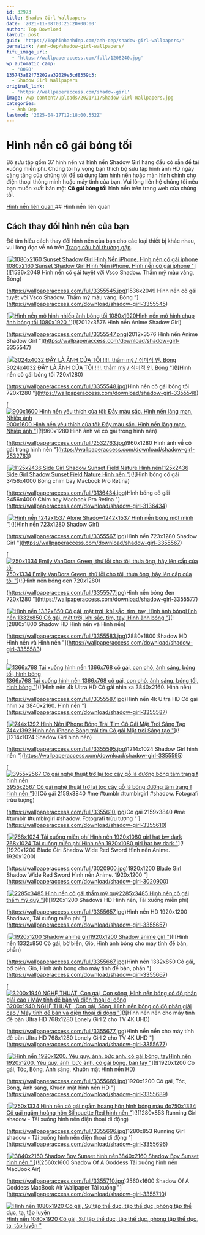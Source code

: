 ```yaml
---
id: 32973
title: Shadow Girl Wallpapers
date: '2021-11-08T03:25:20+00:00'
author: Top Download
layout: post
guid: 'https://Tophinhanhdep.com/anh-dep/shadow-girl-wallpapers/'
permalink: /anh-dep/shadow-girl-wallpapers/
fifu_image_url:
  - 'https://wallpaperaccess.com/full/1208240.jpg'
wp_automatic_camp:
  - '8098'
135743a82f73202aa32029e5cd8359b3:
  - Shadow Girl Wallpapers
original_link:
  - 'https://wallpaperaccess.com/shadow-girl'
image: /wp-content/uploads/2021/11/Shadow-Girl-Wallpapers.jpg
categories:
  - Ảnh Đẹp
lastmod: '2025-04-17T12:18:00.552Z'
---
```

# Hình nền cô gái bóng tối

Bộ sưu tập gồm 37 hình nền và hình nền Shadow Girl hàng đầu có sẵn để tải xuống miễn phí. Chúng tôi hy vọng bạn thích bộ sưu tập hình ảnh HD ngày càng tăng của chúng tôi để sử dụng làm hình nền hoặc màn hình chính cho điện thoại thông minh hoặc máy tính của bạn. Vui lòng liên hệ chúng tôi nếu bạn muốn xuất bản một **Cô gái bóng tối** hình nền trên trang web của chúng tôi.

[Hình nền liên quan ](#related) ## Hình nền liên quan

## Cách thay đổi hình nền của bạn

Để tìm hiểu cách thay đổi hình nền của bạn cho các loại thiết bị khác nhau, vui lòng đọc về nó trên [Trang câu hỏi thường gặp](https://tophinhanhdep.com/faq/).

  
[[![1080x2160 Sunset Shadow Girl Hình Nền iPhone.  Hình nền cô gái iphone](https://wallpaperaccess.com/full/1208240.jpg)1080x2160 Sunset Shadow Girl Hình Nền iPhone. Hình nền cô gái iphone "](https://wallpaperaccess.com/download/shadow-girl-1208240)](![1536x2049 Hình nền cô gái tuyệt vời Vsco Shadow.  Thẩm mỹ màu vàng, Bóng)

(https://wallpaperaccess.com/full/3355545.jpg)1536x2049 Hình nền cô gái tuyệt vời Vsco Shadow. Thẩm mỹ màu vàng, Bóng "](https://wallpaperaccess.com/download/shadow-girl-3355545)

[[![Hình nền mô hình nhiếp ảnh bóng tối 1080x1920](https://wallpaperaccess.com/full/3355546.jpg)Hình nền mô hình chụp ảnh bóng tối 1080x1920 "](https://wallpaperaccess.com/download/shadow-girl-3355546)](![2012x3576 Hình nền Anime Shadow Girl)

(https://wallpaperaccess.com/full/3355547.png)2012x3576 Hình nền Anime Shadow Girl "](https://wallpaperaccess.com/download/shadow-girl-3355547)

[[![3024x4032 ĐÂY LÀ ẢNH CỦA TÔI !!!!.  thẩm mỹ / 심미적 인.  Bóng](https://wallpaperaccess.com/full/1311821.jpg)3024x4032 ĐÂY LÀ ẢNH CỦA TÔI !!!!. thẩm mỹ / 심미적 인. Bóng "](https://wallpaperaccess.com/download/shadow-girl-1311821)](![Hình nền cô gái bóng tối 720x1280)

(https://wallpaperaccess.com/full/3355548.jpg)Hình nền cô gái bóng tối 720x1280 "](https://wallpaperaccess.com/download/shadow-girl-3355548)

[[![900x1600 Hình nền yêu thích của tôi: Đầy màu sắc.  Hình nền lãng mạn, Nhiếp ảnh](https://wallpaperaccess.com/full/3355552.jpg)900x1600 Hình nền yêu thích của tôi: Đầy màu sắc. Hình nền lãng mạn, Nhiếp ảnh "](https://wallpaperaccess.com/download/shadow-girl-3355552)](![960x1280 Hình ảnh về cô gái trong hình nền)

(https://wallpaperaccess.com/full/2532763.jpg)960x1280 Hình ảnh về cô gái trong hình nền "](https://wallpaperaccess.com/download/shadow-girl-2532763)

[[![1125x2436 Side Girl Shadow Sunset Field Nature Hình nền](https://wallpaperaccess.com/full/3355554.jpg)1125x2436 Side Girl Shadow Sunset Field Nature Hình nền "](https://wallpaperaccess.com/download/shadow-girl-3355554)](![Hình bóng cô gái 3456x4000 Bóng chim bay Macbook Pro Retina)

(https://wallpaperaccess.com/full/3136434.jpg)Hình bóng cô gái 3456x4000 Chim bay Macbook Pro Retina "](https://wallpaperaccess.com/download/shadow-girl-3136434)

[[![Hình nền 1242x1537 Alone Shadow](https://wallpaperaccess.com/full/3355562.jpg)1242x1537 Hình nền bóng một mình "](https://wallpaperaccess.com/download/shadow-girl-3355562)](![Hình nền 723x1280 Shadow Girl)

(https://wallpaperaccess.com/full/3355567.jpg)Hình nền 723x1280 Shadow Girl "](https://wallpaperaccess.com/download/shadow-girl-3355567)

[[![750x1334 Emily VanDora Green, thứ lỗi cho tôi, thưa ông, hãy lên cấp của tôi](https://wallpaperaccess.com/full/1311842.jpg)750x1334 Emily VanDora Green, thứ lỗi cho tôi, thưa ông, hãy lên cấp của tôi "](https://wallpaperaccess.com/download/shadow-girl-1311842)](![Hình nền bóng đen 720x1280)

(https://wallpaperaccess.com/full/3355577.jpg)Hình nền bóng đen 720x1280 "](https://wallpaperaccess.com/download/shadow-girl-3355577)

[[![Hình nền 1332x850 Cô gái, mặt trời, khí sắc, tim, tay, Hình ảnh bóng](https://wallpaperaccess.com/full/2169043.jpg)Hình nền 1332x850 Cô gái, mặt trời, khí sắc, tim, tay, Hình ảnh bóng "](https://wallpaperaccess.com/download/shadow-girl-2169043)](![2880x1800 Shadow HD Hình nền và Hình nền)

(https://wallpaperaccess.com/full/3355583.jpg)2880x1800 Shadow HD Hình nền và Hình nền "](https://wallpaperaccess.com/download/shadow-girl-3355583)

[[![1366x768 Tải xuống hình nền 1366x768 cô gái, con chó, ánh sáng, bóng tối, hình bóng](https://wallpaperaccess.com/full/3355585.jpg)1366x768 Tải xuống hình nền 1366x768 cô gái, con chó, ánh sáng, bóng tối, hình bóng "](https://wallpaperaccess.com/download/shadow-girl-3355585)](![Hình nền 4k Ultra HD Cô gái nhìn xa 3840x2160.  Hình nền)

(https://wallpaperaccess.com/full/3355587.jpg)Hình nền 4k Ultra HD Cô gái nhìn xa 3840x2160. Hình nền "](https://wallpaperaccess.com/download/shadow-girl-3355587)

[[![744x1392 Hình Nền iPhone Bóng Trái Tim Cô Gái Mặt Trời Sáng Tạo](https://wallpaperaccess.com/full/313868.jpg)744x1392 Hình nền iPhone Bóng trái tim Cô gái Mặt trời Sáng tạo "](https://wallpaperaccess.com/download/shadow-girl-313868)](![1214x1024 Shadow Girl hình nền)

(https://wallpaperaccess.com/full/3355595.jpg)1214x1024 Shadow Girl hình nền "](https://wallpaperaccess.com/download/shadow-girl-3355595)

[[![3955x2567 Cô gái nghệ thuật trở lại tóc cây gỗ lá đường bóng tâm trạng f hình nền](https://wallpaperaccess.com/full/3355599.jpg)3955x2567 Cô gái nghệ thuật trở lại tóc cây gỗ lá bóng đường tâm trạng f hình nền "](https://wallpaperaccess.com/download/shadow-girl-3355599)](![Cô gái 2159x3840 #me #tumblr #tumblrgirl #shadow.  Fotografi trừu tượng)

(https://wallpaperaccess.com/full/3355610.jpg)Cô gái 2159x3840 #me #tumblr #tumblrgirl #shadow. Fotografi trừu tượng " ](https://wallpaperaccess.com/download/shadow-girl-3355610)

[[![768x1024 Tải xuống miễn phí Hình nền 1920x1080 girl hat bw dark](https://wallpaperaccess.com/full/3355611.jpg)768x1024 Tải xuống miễn phí Hình nền 1920x1080 girl hat bw dark "](https://wallpaperaccess.com/download/shadow-girl-3355611)](![1920x1200 Blade Girl Shadow Wide Red Sword Hình nền Anime.  1920x1200)

(https://wallpaperaccess.com/full/3020900.jpg)1920x1200 Blade Girl Shadow Wide Red Sword Hình nền Anime. 1920x1200 "](https://wallpaperaccess.com/download/shadow-girl-3020900)

[[![2285x3485 Hình nền cô gái thẩm mỹ quỷ](https://wallpaperaccess.com/full/3355615.jpg)2285x3485 Hình nền cô gái thẩm mỹ quỷ "](https://wallpaperaccess.com/download/shadow-girl-3355615)](![1920x1200 Shadows HD Hình nền, Tải xuống miễn phí)

(https://wallpaperaccess.com/full/3355657.jpg)Hình nền HD 1920x1200 Shadows, Tải xuống miễn phí "](https://wallpaperaccess.com/download/shadow-girl-3355657)

[[![1920x1200 Shadow anime girl](https://wallpaperaccess.com/full/3355662.jpg)1920x1200 Shadow anime girl "](https://wallpaperaccess.com/download/shadow-girl-3355662)](![Hình nền 1332x850 Cô gái, bờ biển, Gió, Hình ảnh bóng cho máy tính để bàn, phần)

(https://wallpaperaccess.com/full/3355667.jpg)Hình nền 1332x850 Cô gái, bờ biển, Gió, Hình ảnh bóng cho máy tính để bàn, phần "](https://wallpaperaccess.com/download/shadow-girl-3355667)

[[![3200x1940 NGHỆ THUẬT, Con gái, Con sông, Hình nền bóng có độ phân giải cao / Máy tính để bàn và điện thoại di động](https://wallpaperaccess.com/full/1439563.jpg)3200x1940 NGHỆ THUẬT,, Con gái, Sông, Hình nền bóng có độ phân giải cao / Máy tính để bàn và điện thoại di động "](https://wallpaperaccess.com/download/shadow-girl-1439563)](![Hình nền nền cho máy tính để bàn Ultra HD 768x1280 Lonely Girl 2 cho TV 4K UHD)

(https://wallpaperaccess.com/full/3355677.jpg)Hình nền nền cho máy tính để bàn Ultra HD 768x1280 Lonely Girl 2 cho TV 4K UHD "](https://wallpaperaccess.com/download/shadow-girl-3355677)

[[![Hình nền 1920x1200.  Yêu quý.  ảnh.  bức ảnh.  cô gái bóng, tay](https://wallpaperaccess.com/full/3355685.jpg)Hình nền 1920x1200. Yêu quý. ảnh. bức ảnh. cô gái bóng, bàn tay "](https://wallpaperaccess.com/download/shadow-girl-3355685)](![1920x1200 Cô gái, Tóc, Bóng, Ánh sáng, Khuôn mặt Hình nền HD)

(https://wallpaperaccess.com/full/3355689.jpg)1920x1200 Cô gái, Tóc, Bóng, Ánh sáng, Khuôn mặt hình nền HD "](https://wallpaperaccess.com/download/shadow-girl-3355689)

[[![750x1334 Hình nền cô gái ngắm hoàng hôn hình bóng màu đỏ](https://wallpaperaccess.com/full/3355691.jpg)750x1334 Cô gái ngắm hoàng hôn Silhouette Red hình nền "](https://wallpaperaccess.com/download/shadow-girl-3355691)](![1280x853 Running Girl shadow - Tải xuống hình nền điện thoại di động)

(https://wallpaperaccess.com/full/3355696.jpg)1280x853 Running Girl shadow - Tải xuống hình nền điện thoại di động "](https://wallpaperaccess.com/download/shadow-girl-3355696)

[[![3840x2160 Shadow Boy Sunset hình nền](https://wallpaperaccess.com/full/3355701.jpg)3840x2160 Shadow Boy Sunset hình nền " ](https://wallpaperaccess.com/download/shadow-girl-3355701)](![2560x1600 Shadow Of A Goddess Tải xuống hình nền MacBook Air)

(https://wallpaperaccess.com/full/3355710.jpg)2560x1600 Shadow Of A Goddess MacBook Air Wallpaper Tải xuống "](https://wallpaperaccess.com/download/shadow-girl-3355710)

[![Hình nền 1080x1920 Cô gái, Sự tập thể dục, tập thể dục, phòng tập thể dục, tạ, tập luyện](https://wallpaperaccess.com/full/3355718.jpg)Hình nền 1080x1920 Cô gái, Sự tập thể dục, tập thể dục, phòng tập thể dục, tạ, tập luyện "](https://wallpaperaccess.com/download/shadow-girl-3355718)
